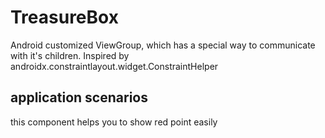 # TreasureBox
Android customized ViewGroup, which has a special way to communicate with it's children. Inspired by androidx.constraintlayout.widget.ConstraintHelper


## application scenarios


this component helps you to show red point easily
